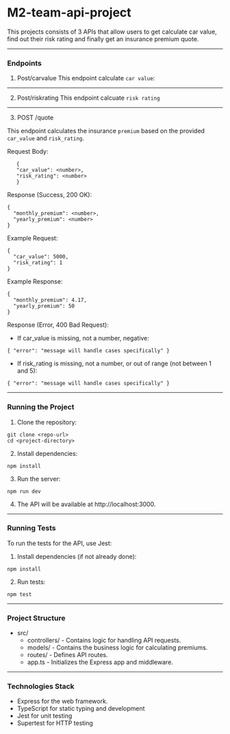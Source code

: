# M2-team-api-project

This projects consists of 3 APIs that allow users to get calculate car value, find out their risk rating and finally get an insurance premium quote.

---

### Endpoints

1. Post/carvalue
   This endpoint calculate `car value`:

---

2. Post/riskrating
   This endpoint calcuate `risk rating`

---

3. POST /quote

This endpoint calculates the insurance `premium` based on the provided `car_value` and `risk_rating`.

Request Body:

```
   {
   "car_value": <number>,
   "risk_rating": <number>
   }
```

Response (Success, 200 OK):

```
{
  "monthly_premium": <number>,
  "yearly_premium": <number>
}
```

Example Request:

```
{
  "car_value": 5000,
  "risk_rating": 1
}
```

Example Response:

```
{
  "monthly_premium": 4.17,
  "yearly_premium": 50
}
```

Response (Error, 400 Bad Request):

- If car_value is missing, not a number, negative:

```
{ "error": "message will handle cases specifically" }
```

- If risk_rating is missing, not a number, or out of range (not between 1 and 5):

```
{ "error": "message will handle cases specifically" }
```

---

### Running the Project

1. Clone the repository:

```
git clone <repo-url>
cd <project-directory>
```

2. Install dependencies:

```
npm install
```

3. Run the server:

```
npm run dev
```

4. The API will be available at http://localhost:3000.

---

### Running Tests

To run the tests for the API, use Jest:

1. Install dependencies (if not already done):

```
npm install
```

2. Run tests:

```
npm test
```

---

### Project Structure

- src/
  - controllers/ - Contains logic for handling API requests.
  - models/ - Contains the business logic for calculating premiums.
  - routes/ - Defines API routes.
  - app.ts - Initializes the Express app and middleware.

---

### Technologies Stack

- Express for the web framework.
- TypeScript for static typing and development
- Jest for unit testing
- Supertest for HTTP testing

